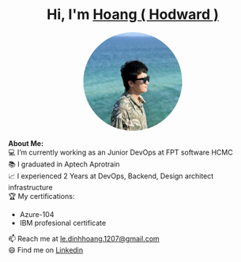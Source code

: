 # <h1 align="center">Hi, I'm <a href="https://github.com/akakshuki">Hoang ( Hodward )<a></h1>
    
<p align="center">
    <img width="200" src="https://raw.githubusercontent.com/akakshuki/akakshuki/main/Image/Proflie.jpeg"  style="border-radius:50%">
</p>

<div>
<strong>About Me:</strong><br>
💻 I’m currently working as an Junior DevOps at FPT software HCMC
<br>
📚 I graduated in Aptech Aprotrain  <br>
📈 I experienced 2 Years at DevOps, Backend, Design architect infrastructure<br>
🏆 My certifications: 
<ul>
   <li>Azure-104</li>
   <li>IBM profesional certificate</li>
</ul>
📫 Reach me at <a href="mailto:le.dinhhoang.1207@gmail.com">le.dinhhoang.1207@gmail.com</a><br>
😄 Find me on <a href="https://www.linkedin.com/in/akakshuki/">Linkedin</a><br><br><br>
